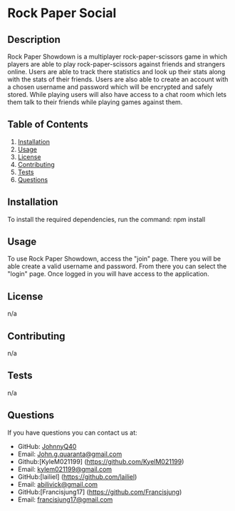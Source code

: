 # Rock Paper Social

## Description

Rock Paper Showdown is a multiplayer rock-paper-scissors game in which players are able to play rock-paper-scissors against friends and strangers online. Users are able to track there statistics and look up their stats along with the stats of their friends. Users are also able to create an account with a chosen username and password which will be encrypted and safely stored. While playing users will also have access to a chat room which lets them talk to their friends while playing games against them.

## Table of Contents

1. [Installation](#installation)
2. [Usage](#usage)
3. [License](#license)
4. [Contributing](#contributing)
5. [Tests](#tests)
6. [Questions](#questions)
## Installation

To install the required dependencies, run the command: npm install

## Usage
To use Rock Paper Showdown, access the "join" page. There you will be able create a valid username and password. From there you can select the "login" page. Once logged in you will have access to the application. 

## License
n/a

## Contributing
n/a

## Tests
n/a

## Questions

If you have questions you can contact us at:
- GitHub: [JohnnyQ40](https://github.com/JohnnyQ40)
- Email: John.g.quaranta@gmail.com
- Github:[KyleM021199] (https://github.com/KyelM021199)
- Email: kylem021199@gmail.com
- GitHub:[lailiel] (https://github.com/lailiel)
- Email: abilivick@gmail.com
- GitHub:[Francisjung17] (https://github.com/Francisjung)
- Email: francisjung17@gmail.com